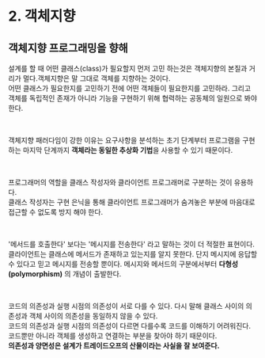 # 2. 객체지향

## 객체지향 프로그래밍을 향해
설계를 할 때 어떤 클래스(class)가 필요할지 먼저 고민 하는것은 객체지향의 본질과 거리가 멀다.객체지향은 말 그대로 객체를 지향하는 것이다.<br>
어떤 클래스가 필요한지를 고민하기 전에 어떤 객체들이 필요한지를 고민하라. 그리고 객체를 독립적인 존재가 아니라 기능을 구현하기 위해 협력하는 공동체의 일원으로 봐야 한다.


<br>

객체지향 패러다임이 강한 이유는 요구사항을 분석하는 초기 단계부터 프로그램을 구현하는 마지막 단계까지 **객체라는 동일한 추상화 기법**을 사용할 수 있기 때문이다.
 
<br>

프로그래머의 역할을 클래스 작성자와 클라이언트 프로그래머로 구분하는 것이 유용하다.<br>
클래스 작성자는 구현 은닉을 통해 클라이언트 프로그래머가 숨겨놓은 부분에 마음대로 접근할 수 없도록 방지 해야 한다.

<br>

'메서드를 호출한다' 보다는 '메시지를 전송한다' 라고 말하는 것이 더 적절한 표현이다. 클라이언트는 클래스에 메서드가 존재하고 있는지를 알지 못한다. 단지 메시지에 응답할 수 있다고 믿고 메시지를 전송할 뿐이다. 메시지와 메서드의 구분에서부터 **다형성(polymorphism)** 의 개념이 출발한다.

<br>

코드의 의존성과 실행 시점의 의존성이 서로 다를 수 있다. 다시 말해 클래스 사이의 의존성과 객체 사이의 의존성을 동일하지 않을 수 있다.<br>
코드의 의존성과 실행 시점의 의존성이 다르면 다를수록 코드를 이해하기 어려워진다. 코드뿐만 아니라 객체를 생성하고 연결하는 부분을 찾아야 하기 때문이다.<br>
**의존성과 양면성은 설계가 트레이드오프의 산물이라는 사실을 잘 보여준다.**